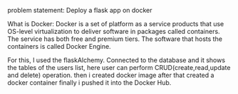 problem statement:
Deploy a flask app on docker

What is Docker:
Docker is a set of platform as a service products that use OS-level virtualization to deliver software in packages called containers. The service has both free and premium tiers. The software that hosts the containers is called Docker Engine.

For this, I used the flaskAlchemy. Connected to the database and it shows the tables of the users list, here user can perform CRUD(create,read,update and delete) operation. then i created docker image after that created a docker container finally i pushed it into the Docker Hub.
